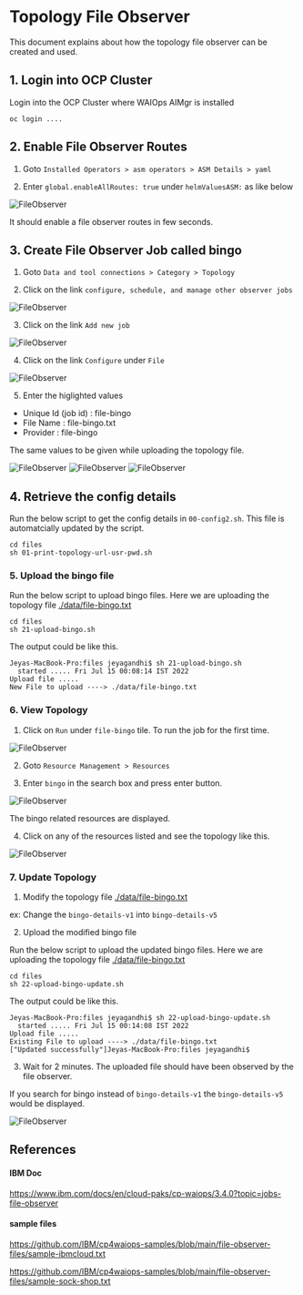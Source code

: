 #  Topology File Observer

This document explains about how the topology file observer can be created and used.

## 1. Login into OCP Cluster

Login into the OCP Cluster where WAIOps AIMgr is installed 

```
oc login ....
```

## 2. Enable File Observer Routes

1. Goto `Installed Operators > asm operators > ASM Details > yaml `

2. Enter `global.enableAllRoutes: true` under `helmValuesASM:` as like below

![FileObserver](./images/image-00001.png)

It should enable a file observer routes in few seconds.


## 3. Create File Observer Job called bingo

1.  Goto `Data and tool connections > Category > Topology `

2. Click on the link `configure, schedule, and manage other observer jobs`

![FileObserver](./images/image-00002.png)

3. Click on the link `Add new job`

![FileObserver](./images/image-00003.png)

4. Click on the link `Configure` under `File`

![FileObserver](./images/image-00004.png)

5. Enter the higlighted values

- Unique Id (job id) : file-bingo
- File Name : file-bingo.txt
- Provider : file-bingo

The same values to be given while uploading the topology file.

![FileObserver](./images/image-00005.png)
![FileObserver](./images/image-00006.png)
![FileObserver](./images/image-00007.png)



## 4. Retrieve the config details

Run the below script to get the config details in `00-config2.sh`. This file is automatcially updated by the script.

```
cd files
sh 01-print-topology-url-usr-pwd.sh
```

### 5. Upload the bingo file

Run the below script to upload bingo files. Here we are uploading the topology file [./data/file-bingo.txt](./data/file-bingo.txt)

```
cd files
sh 21-upload-bingo.sh
```

The output could be like this.

```
Jeyas-MacBook-Pro:files jeyagandhi$ sh 21-upload-bingo.sh
  started ..... Fri Jul 15 00:08:14 IST 2022
Upload file .....
New File to upload ----> ./data/file-bingo.txt
```

### 6. View Topology

1. Click on  `Run` under `file-bingo` tile. To run the job for the first time.

![FileObserver](./images/image-00008.png)

2.  Goto `Resource Management > Resources `

3.  Enter `bingo` in the search box and press enter button.

![FileObserver](./images/image-00009.png)

The bingo related resources are displayed.

4. Click on any of the resources listed and see the topology like this.

![FileObserver](./images/image-00010.png)


### 7. Update Topology

1. Modify the topology file [./data/file-bingo.txt](./data/file-bingo.txt)

ex: Change the `bingo-details-v1` into `bingo-details-v5`

2. Upload the modified bingo file

Run the below script to upload the updated bingo files. Here we are uploading the topology file [./data/file-bingo.txt](./data/file-bingo.txt)

```
cd files
sh 22-upload-bingo-update.sh
```

The output could be like this.

```
Jeyas-MacBook-Pro:files jeyagandhi$ sh 22-upload-bingo-update.sh
  started ..... Fri Jul 15 00:14:08 IST 2022
Upload file .....
Existing File to upload ----> ./data/file-bingo.txt
["Updated successfully"]Jeyas-MacBook-Pro:files jeyagandhi$
```

3. Wait for 2 minutes. The uploaded file should have been observed by the file observer.

If you search for bingo instead of `bingo-details-v1` the `bingo-details-v5` would be displayed.

![FileObserver](./images/image-00012.png)


## References

#### IBM Doc
https://www.ibm.com/docs/en/cloud-paks/cp-waiops/3.4.0?topic=jobs-file-observer

#### sample files
https://github.com/IBM/cp4waiops-samples/blob/main/file-observer-files/sample-ibmcloud.txt

https://github.com/IBM/cp4waiops-samples/blob/main/file-observer-files/sample-sock-shop.txt

